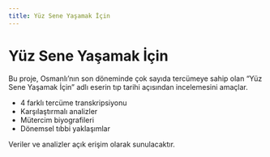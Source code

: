 ```yaml
---
title: Yüz Sene Yaşamak İçin
---
```


# Yüz Sene Yaşamak İçin

Bu proje, Osmanlı’nın son döneminde çok sayıda tercümeye sahip olan “Yüz Sene Yaşamak İçin” adlı eserin tıp tarihi açısından incelemesini amaçlar. 

- 4 farklı tercüme transkripsiyonu
- Karşılaştırmalı analizler
- Mütercim biyografileri
- Dönemsel tıbbi yaklaşımlar

Veriler ve analizler açık erişim olarak sunulacaktır.

